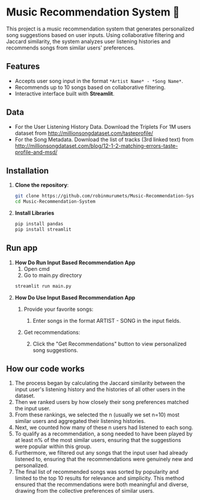 # Music Recommendation System 🎵

This project is a music recommendation system that generates personalized song suggestions based on user inputs. Using collaborative filtering and Jaccard similarity, the system analyzes user listening histories and recommends songs from similar users' preferences.

## Features
- Accepts user song input in the format `*Artist Name* - *Song Name*`.
- Recommends up to 10 songs based on collaborative filtering.
- Interactive interface built with **Streamlit**.

## Data
- For the User Listening History Data. Download the Triplets For 1M users dataset from http://millionsongdataset.com/tasteprofile/
- For the Song Metadata. Download the list of tracks (3rd linked text) from http://millionsongdataset.com/blog/12-1-2-matching-errors-taste-profile-and-msd/

## Installation

1. **Clone the repository**:
   ```bash
   git clone https://github.com/robinmurumets/Music-Recommendation-System.git
   cd Music-Recommendation-System
   ```
2. **Install Libraries**
   ```bash
   pip install pandas
   pip install streamlit
   ```


## Run app
1. **How Do Run Input Based Recommendation App**
   1. Open cmd
   2. Go to main.py directory
   ```bash
   streamlit run main.py
   ```
2. **How Do Use Input Based Recommendation App**
   1. Provide your favorite songs:
  
       1. Enter songs in the format ARTIST - SONG in the input fields.

   3. Get recommendations:

       2. Click the "Get Recommendations" button to view personalized song suggestions.

## How our code works
1. The process began by calculating the Jaccard similarity between the input user's listening history and the histories of all other users in the dataset. 
2. Then we ranked users by how closely their song preferences matched the input user. 
3. From these rankings, we selected the n (usually we set n=10) most similar users and aggregated their listening histories.
4. Next, we counted how many of these n users had listened to each song. 
5. To qualify as a recommendation, a song needed to have been played by at least n% of the most similar users, ensuring that the suggestions were popular within this group.
6. Furthermore, we filtered out any songs that the input user had already listened to, ensuring that the recommendations were genuinely new and personalized. 
7. The final list of recommended songs was sorted by popularity and limited to the top 10 results for relevance and simplicity. This method ensured that the recommendations were both meaningful and diverse, drawing from the collective preferences of similar users.



   
